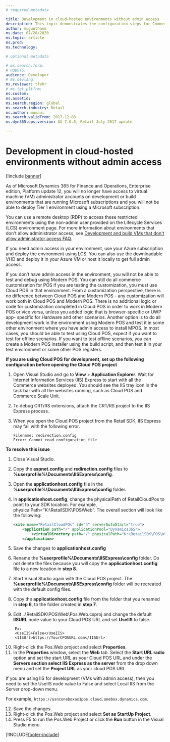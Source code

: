 ```yaml
---
# required metadata

title: Development in cloud-hosted environments without admin access
description: This topic demonstrates the configuration steps for Commerce developers working on cloud-hosted development machines.
author: mugunthanm 
ms.date: 07/28/2020
ms.topic: article
ms.prod: 
ms.technology: 

# optional metadata

# ms.search.form: 
# ROBOTS: 
audience: Developer
# ms.devlang: 
ms.reviewer: tfehr
# ms.tgt_pltfrm: 
ms.custom: 
ms.assetid: 
ms.search.region: global
ms.search.industry: Retail
ms.author: mumani
ms.search.validFrom: 2017-12-08
ms.dyn365.ops.version: AX 7.0.0, Retail July 2017 update

---
```

# Development in cloud-hosted environments without admin access

[!include [banner](../../includes/banner.md)]

As of Microsoft Dynamics 365 for Finance and Operations, Enterprise edition, Platform update 12, you will no longer have access to virtual machine (VM) administrator accounts on development or build environments that are running Microsoft subscriptions and you will not be able to deploy Tier 1 environment using a Microsoft subscription.

You can use a remote desktop (RDP) to access these restricted environments using the non-admin user provided on the Lifecycle Services (LCS) environment page. For more information about environments that don't allow administrator access, see [Development and build VMs that don't allow administrator access FAQ](../../fin-ops-core/dev-itpro/sysadmin/vms-no-admin-access.md).

If you need admin access in your environment, use your Azure subscription and deploy the environment using LCS. You can also use the downloadable VHD and deploy it in your Azure VM or host it locally to get full admin access.

If you don’t have admin access in the environment, you will not be able to test and debug using Modern POS. You can still do all commerce customization for POS if you are testing the customization, you must use Cloud POS in that environment. From a customization perspective, there is no difference between Cloud POS and Modern POS - any customization will work both in Cloud POS and Modern POS. There is no additional logic or code for customization completed in Cloud POS in order to work in Modern POS or vice versa, unless you added logic that is browser-specific or UWP app- specific for Hardware and other scenarios. Another option is to do all development work in the environment using Modern POS and test it in some other environment where you have admin access to install MPOS. In most cases, you should be able to test using Cloud POS, expect if you want to test for offline scenarios. If you want to test offline scenarios, you can create a Modern POS installer using the build script, and then test it in your test environment or some other POS registers.

**If you are using Cloud POS for development, set up the following configuration before opening the Cloud POS project**

1. Open Visual Studio and go to **View** > **Application Explorer**. Wait for Internet Information Services (IIS) Express to start with all the Commerce websites deployed. You should see the IIS tray icon in the task bar with all the websites running, such as Cloud POS and Commerce Scale Unit.
4. To debug CRT/RS extensions, attach the CRT/RS project to the IIS Express process.
5. When you open the Cloud POS project from the Retail SDK, IIS Express may fail with the following error. 

    ```Console
    Filename: redirection.config
    Error: Cannot read configuration file
    ``` 

**To resolve this issue**

1. Close Visual Studio.
2. Copy the **aspnet.config** and **redirection.config** files to **%userprofile%\Documents\IISExpress\config**.
3. Open the **applicationhost.config** file in the **%userprofile%\Documents\IISExpress\config** folder.
4. In **applicationhost.config**, change the physicalPath of RetailCloudPos to point to your SDK location.
   For example, physicalPath="K:\RetailSDK\POS\Web". The overall section will look like the following:
   
    ```xml
   <site name="RetailCloudPOs" id="4" serverAutoStart="true">
        <application path="/" applicationPool="Dynamics365">
            <virtualDirectory path="/" physicalPath="K:\RetailSDK\POS\Web" />
        </application>
    ```
5. Save the changes to **applicationhost.config** 
6. Rename the **%userprofile%\Documents\IISExpress\config** folder. Do not delete the files because you will copy the **applicationhost.config** file to a new location in **step 8**.
7. Start Visual Studio again with the Cloud POS project. The **%userprofile%\Documents\IISExpress\config** folder will be recreated with the default config files.
8. Copy the **applicationhost.config** file from the folder that you renamed in **step 6**, to the folder created in **step 7**. 
9. Edit ..\RetailSDK\POS\Web\Pos.Web.csproj and change the default **IISURL** node value to your Cloud POS URL and set **UseIIS** to false.
```    
    Ex:  
    <UseIIS>False</UseIIS>
    <IISUrl>https://YourCPOSURL.com</IISUrl>
```
10. Right-click the Pos.Web project and select **Properties**.
11. In the **Properties** window, select the **Web** tab. Select the **Start URL radio** option and set the start URL as your Cloud POS URL and under the **Servers section select IIS Express as the server** from the drop down menu and set the **Project URL** as your cloud POS URL. 

If you are using IIS for development (VMs with admin access), then you need to set the UseIIS node value to False and select Local IIS from the Server drop-down menu.

For example, `https://usnconeboxax1pos.cloud.onebox.dynamics.com`.

12. Save the changes.
13. Right-click the Pos.Web project and select **Set as StartUp Project**.
14. Press F5 to run the Pos.Web Project or click the **Run** button in the Visual Studio menu.


[!INCLUDE[footer-include](../../includes/footer-banner.md)]